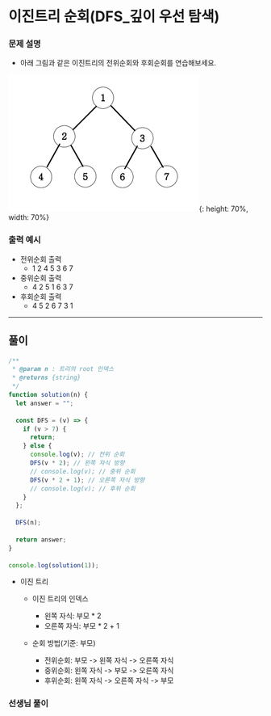 # 이진트리 순회(DFS_깊이 우선 탐색)

### 문제 설명

- 아래 그림과 같은 이진트리의 전위순회와 후회순회를 연습해보세요.

![tree](./tree.png){: height: 70%, width: 70%}

### 출력 예시
- 전위순회 출력
  - 1 2 4 5 3 6 7
- 중위순회 출력
  - 4 2 5 1 6 3 7
- 후회순회 출력
  - 4 5 2 6 7 3 1

---

## 풀이

```js
/**
 * @param n : 트리의 root 인덱스
 * @returns {string}
 */
function solution(n) {
  let answer = "";

  const DFS = (v) => {
    if (v > 7) {
      return;
    } else {
      console.log(v); // 전위 순회
      DFS(v * 2); // 왼쪽 자식 방향
      // console.log(v); // 중위 순회
      DFS(v * 2 + 1); // 오른쪽 자식 방향
      // console.log(v); // 후위 순회
    }
  };

  DFS(n);

  return answer;
}

console.log(solution(1));
```

- 이진 트리
  - 이진 트리의 인덱스
    - 왼쪽 자식: 부모 * 2
    - 오른쪽 자식: 부모 * 2 + 1

  - 순회 방법(기준: 부모)
    - 전위순회: 부모 -> 왼쪽 자식 -> 오른쪽 자식
    - 중위순회: 왼쪽 자식 -> 부모 -> 오른쪽 자식
    - 후위순회: 왼쪽 자식 -> 오른쪽 자식 -> 부모


### 선생님 풀이

```js

```


